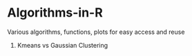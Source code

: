 # Algorithms-in-R
Various algorithms, functions, plots for easy access and reuse 
1. Kmeans vs Gaussian Clustering
